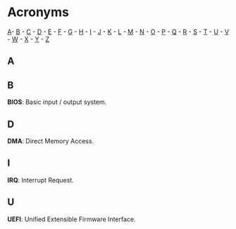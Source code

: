 # Acronyms 
[A](#A)- [B](#B) - [C](#C) - [D](#D) - [E](#E) - [F](#F) - [G](#G) - [H](#H) - [I](#I) - [J](#J) - [K](#K) - [L](#) - [M](#M) - [N](#N) - [O](#O) - [P](#P) - [Q](#Q) - [R](#R) - [S](#S) - [T](#T) - [U](#U) - [V](#V) - [W](#W) - [X](#X) - [Y](#Y) - [Z](#Z)

## A

## B
**BIOS**: Basic input / output system.


## D
**DMA**: Direct Memory Access.

## I
**IRQ**: Interrupt Request.

## U
**UEFI**: Unified Extensible Firmware Interface.
